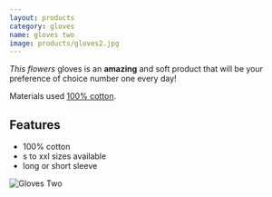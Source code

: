 ```yaml
---
layout: products
category: gloves
name: gloves two
image: products/gloves2.jpg
---
```


*This flowers* gloves is an **amazing** and soft product that will be your preference of choice number one every day!

Materials used [100% cotton](http://en.wikipedia.org/wiki/Cotton).

## Features

- 100% cotton
- s to xxl sizes available
- long or short sleeve

![Gloves Two](http://card0127.github.io/ecommerce-website/images/products/gloves2.jpg)